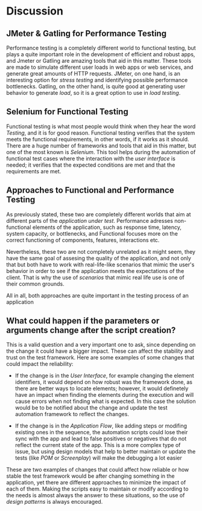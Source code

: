 # Discussion

## JMeter & Gatling for Performance Testing

Performance testing is a completely different world to functional testing, but plays a quite important role in the development of efficient and robust apps, and Jmeter or Gatling are amazing tools that aid in this matter. These tools are made to simulate different user loads in web apps or web services, and generate great amounts of HTTP requests. JMeter, on one hand, is an interesting option for _stress testing_ and identifying possible performance bottlenecks. Gatling, on the other hand, is quite good at generating user behavior to generate _load_, so it is a great option to use in _load testing_.

## Selenium for Functional Testing

Functional testing is what most people would think when they hear the word _Testing_, and it is for good reason. Functional testing verifies that the system meets the functional requirements, in other words, if it works as it should. There are a huge number of frameworks and tools that aid in this matter, but one of the most known is _Selenium_. This tool helps during the automation of functional test cases where the interaction with the _user interface_ is needed; it verifies that the expected conditions are met and that the requirements are met.

## Approaches to Functional and Performance Testing

As previously stated, these two are completely different worlds that aim at different parts of the _application under test_. Performance adresses non-functional elements of the application, such as response time, latency, system capacity, or bottlenecks, and Functional focuses more on the correct functioning of components, features, interactions etc.

Nevertheless, these two are not completely unrelated as it might seem, they have the same goal of assesing the quality of the application, and not only that but both have to work with real-life-like scenarios that mimic the user's behavior in order to see if the application meets the expectations of the client. That is why the use of _scenarios_ that mimic real life use is one of their common grounds.

All in all, both approaches are quite important in the testing process of an application

## What could happen if the parameters or arguments change after the script creation?

This is a valid question and a very important one to ask, since depending on the change it could have a bigger impact. These can affect the stability and trust on the test framework. Here are some examples of some changes that could impact the reliability:

- If the change is in the _User Interface_, for example changing the element identifiers, it would depend on how robust was the framework done, as there are better ways to locate elements; however, it would definetely have an impact when finding the elements during the execution and will cause errors when not finding what is expected. In this case the solution would be to be notified about the change and update the test automation framework to reflect the changes.

- If the change is in the _Application Flow_, like adding steps or modifing existing ones in the sequence, the automation scripts could lose their sync with the app and lead to false positives or negatives that do not reflect the current state of the app. This is a more complex type of issue, but using design models that help to better maintain or update the tests (like _POM_ or _Screenplay_) will make the debugging a lot easier

These are two examples of changes that could affect how reliable or how stable the test framework would be after changing something in the application, yet there are different approaches to minimize the impact of each of them. Making the scripts easy to maintain or modify according to the needs is almost always the answer to these situations, so the use of _design patterns_ is always encouraged.
